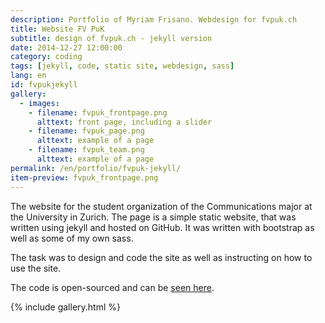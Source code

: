 ```yaml
---
description: Portfolio of Myriam Frisano. Webdesign for fvpuk.ch
title: Website FV PuK
subtitle: design of fvpuk.ch - jekyll version
date: 2014-12-27 12:00:00
category: coding
tags: [jekyll, code, static site, webdesign, sass]
lang: en
id: fvpukjekyll
gallery:
  - images:
    - filename: fvpuk_frontpage.png
      alttext: front page, including a slider
    - filename: fvpuk_page.png
      alttext: example of a page
    - filename: fvpuk_team.png
      alttext: example of a page
permalink: /en/portfolio/fvpuk-jekyll/
item-preview: fvpuk_frontpage.png
---
```

The website for the student organization of the Communications major at the University in Zurich. The page is a simple static website, that was written using jekyll and hosted on GitHub.
It was written with bootstrap as well as some of my own sass.

The task was to design and code the site as well as instructing on how to use the site.

The code is open-sourced and can be [seen here](https://github.com/fvpuk/fvpuk.github.io).

{% include gallery.html %}
